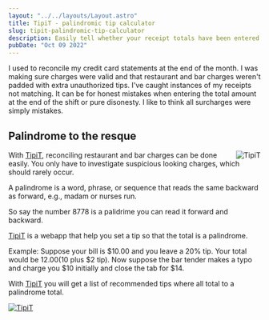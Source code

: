 ```yaml
---
layout: "../../layouts/Layout.astro"
title: TipiT - palindromic tip calculator 
slug: tipit-palindromic-tip-calculator 
description: Easily tell whether your receipt totals have been entered incorrectly!
pubDate: "Oct 09 2022"
---
```


I used to reconcile my credit card statements at the end of the month. I was making sure charges were valid and that restaurant and bar charges weren't padded with extra unauthorized tips. I've caught instances of my receipts not matching. It can be for honest mistakes when entering the total amount at the end of the shift or pure disonesty. I like to think all surcharges were simply mistakes.

## Palindrome to the resque

<a href="https://tipit.web.app"><img alt="TipiT" src="/images/tipit.cut.gif" style="max-width:180px; float: right; margin-left: 10px"/></a>

With [TipiT](https://tipit.web.app), reconciling restaurant and bar charges can be done easily. You only have to investigate suspicious looking charges, which should rarely occur.


A palindrome is a word, phrase, or sequence that reads the same backward as forward, e.g., madam or nurses run.

So say the number 8778 is a palidrime you can read it forward and backward.

[TipiT](https://tipit.web.app) is a webapp that help you set a tip so that the total is a palindrome.

Example: Suppose your bill is $10.00 and you leave a 20% tip. Your total would be $12.00 ($10 plus $2 tip). Now suppose the bar tender makes a typo and charge you $10 initially and close the tab for $14.

With [TipiT](https://tipit.web.app) you will get a list of recommended tips where all total to a palindrome total.

<a href="https://tipit.web.app"><img alt="TipiT" src="/images/tipit_example.png" style="max-width:360px;"/></a>



